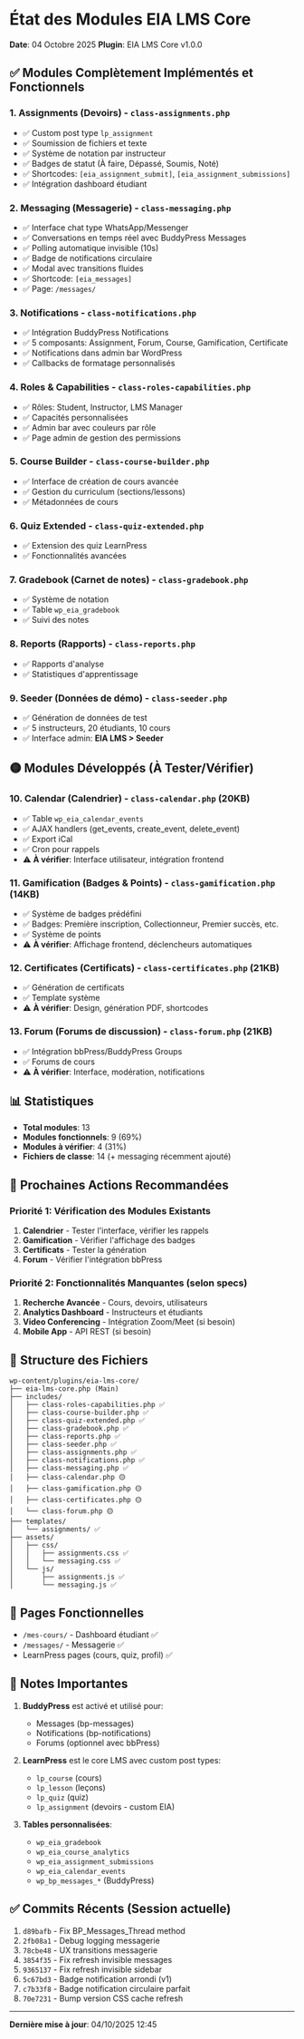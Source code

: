 # État des Modules EIA LMS Core

**Date**: 04 Octobre 2025
**Plugin**: EIA LMS Core v1.0.0

## ✅ Modules Complètement Implémentés et Fonctionnels

### 1. **Assignments (Devoirs)** - `class-assignments.php`
- ✅ Custom post type `lp_assignment`
- ✅ Soumission de fichiers et texte
- ✅ Système de notation par instructeur
- ✅ Badges de statut (À faire, Dépassé, Soumis, Noté)
- ✅ Shortcodes: `[eia_assignment_submit]`, `[eia_assignment_submissions]`
- ✅ Intégration dashboard étudiant

### 2. **Messaging (Messagerie)** - `class-messaging.php`
- ✅ Interface chat type WhatsApp/Messenger
- ✅ Conversations en temps réel avec BuddyPress Messages
- ✅ Polling automatique invisible (10s)
- ✅ Badge de notifications circulaire
- ✅ Modal avec transitions fluides
- ✅ Shortcode: `[eia_messages]`
- ✅ Page: `/messages/`

### 3. **Notifications** - `class-notifications.php`
- ✅ Intégration BuddyPress Notifications
- ✅ 5 composants: Assignment, Forum, Course, Gamification, Certificate
- ✅ Notifications dans admin bar WordPress
- ✅ Callbacks de formatage personnalisés

### 4. **Roles & Capabilities** - `class-roles-capabilities.php`
- ✅ Rôles: Student, Instructor, LMS Manager
- ✅ Capacités personnalisées
- ✅ Admin bar avec couleurs par rôle
- ✅ Page admin de gestion des permissions

### 5. **Course Builder** - `class-course-builder.php`
- ✅ Interface de création de cours avancée
- ✅ Gestion du curriculum (sections/lessons)
- ✅ Métadonnées de cours

### 6. **Quiz Extended** - `class-quiz-extended.php`
- ✅ Extension des quiz LearnPress
- ✅ Fonctionnalités avancées

### 7. **Gradebook (Carnet de notes)** - `class-gradebook.php`
- ✅ Système de notation
- ✅ Table `wp_eia_gradebook`
- ✅ Suivi des notes

### 8. **Reports (Rapports)** - `class-reports.php`
- ✅ Rapports d'analyse
- ✅ Statistiques d'apprentissage

### 9. **Seeder (Données de démo)** - `class-seeder.php`
- ✅ Génération de données de test
- ✅ 5 instructeurs, 20 étudiants, 10 cours
- ✅ Interface admin: **EIA LMS > Seeder**

## 🟡 Modules Développés (À Tester/Vérifier)

### 10. **Calendar (Calendrier)** - `class-calendar.php` (20KB)
- ✅ Table `wp_eia_calendar_events`
- ✅ AJAX handlers (get_events, create_event, delete_event)
- ✅ Export iCal
- ✅ Cron pour rappels
- ⚠️ **À vérifier**: Interface utilisateur, intégration frontend

### 11. **Gamification (Badges & Points)** - `class-gamification.php` (14KB)
- ✅ Système de badges prédéfini
- ✅ Badges: Première inscription, Collectionneur, Premier succès, etc.
- ✅ Système de points
- ⚠️ **À vérifier**: Affichage frontend, déclencheurs automatiques

### 12. **Certificates (Certificats)** - `class-certificates.php` (21KB)
- ✅ Génération de certificats
- ✅ Template système
- ⚠️ **À vérifier**: Design, génération PDF, shortcodes

### 13. **Forum (Forums de discussion)** - `class-forum.php` (21KB)
- ✅ Intégration bbPress/BuddyPress Groups
- ✅ Forums de cours
- ⚠️ **À vérifier**: Interface, modération, notifications

## 📊 Statistiques

- **Total modules**: 13
- **Modules fonctionnels**: 9 (69%)
- **Modules à vérifier**: 4 (31%)
- **Fichiers de classe**: 14 (+ messaging récemment ajouté)

## 🎯 Prochaines Actions Recommandées

### Priorité 1: Vérification des Modules Existants
1. **Calendrier** - Tester l'interface, vérifier les rappels
2. **Gamification** - Vérifier l'affichage des badges
3. **Certificats** - Tester la génération
4. **Forum** - Vérifier l'intégration bbPress

### Priorité 2: Fonctionnalités Manquantes (selon specs)
1. **Recherche Avancée** - Cours, devoirs, utilisateurs
2. **Analytics Dashboard** - Instructeurs et étudiants
3. **Video Conferencing** - Intégration Zoom/Meet (si besoin)
4. **Mobile App** - API REST (si besoin)

## 📁 Structure des Fichiers

```
wp-content/plugins/eia-lms-core/
├── eia-lms-core.php (Main)
├── includes/
│   ├── class-roles-capabilities.php ✅
│   ├── class-course-builder.php ✅
│   ├── class-quiz-extended.php ✅
│   ├── class-gradebook.php ✅
│   ├── class-reports.php ✅
│   ├── class-seeder.php ✅
│   ├── class-assignments.php ✅
│   ├── class-notifications.php ✅
│   ├── class-messaging.php ✅
│   ├── class-calendar.php 🟡
│   ├── class-gamification.php 🟡
│   ├── class-certificates.php 🟡
│   └── class-forum.php 🟡
├── templates/
│   └── assignments/ ✅
├── assets/
│   ├── css/
│   │   ├── assignments.css ✅
│   │   └── messaging.css ✅
│   └── js/
│       ├── assignments.js ✅
│       └── messaging.js ✅
```

## 🔗 Pages Fonctionnelles

- `/mes-cours/` - Dashboard étudiant ✅
- `/messages/` - Messagerie ✅
- LearnPress pages (cours, quiz, profil) ✅

## 📝 Notes Importantes

1. **BuddyPress** est activé et utilisé pour:
   - Messages (bp-messages)
   - Notifications (bp-notifications)
   - Forums (optionnel avec bbPress)

2. **LearnPress** est le core LMS avec custom post types:
   - `lp_course` (cours)
   - `lp_lesson` (leçons)
   - `lp_quiz` (quiz)
   - `lp_assignment` (devoirs - custom EIA)

3. **Tables personnalisées**:
   - `wp_eia_gradebook`
   - `wp_eia_course_analytics`
   - `wp_eia_assignment_submissions`
   - `wp_eia_calendar_events`
   - `wp_bp_messages_*` (BuddyPress)

## ✅ Commits Récents (Session actuelle)

1. `d89bafb` - Fix BP_Messages_Thread method
2. `2fb08a1` - Debug logging messagerie
3. `78cbe48` - UX transitions messagerie
4. `3854f35` - Fix refresh invisible messages
5. `9365137` - Fix refresh invisible sidebar
6. `5c67bd3` - Badge notification arrondi (v1)
7. `c7b33f8` - Badge notification circulaire parfait
8. `70e7231` - Bump version CSS cache refresh

---

**Dernière mise à jour**: 04/10/2025 12:45
